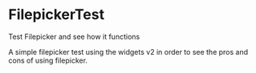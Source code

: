 # FilepickerTest
Test Filepicker and see how it functions


A simple filepicker test using the widgets v2 in order to see the pros and cons of using filepicker.
